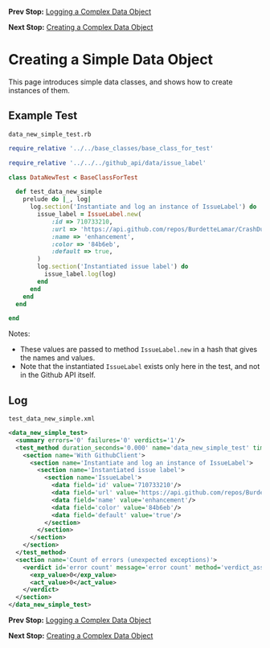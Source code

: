 <!--- GENERATED FILE, DO NOT EDIT --->
**Prev Stop:** [Logging a Complex Data Object](./DataLogComplex.md)

**Next Stop:** [Creating a Complex Data Object](./DataNewComplex.md)


# Creating a Simple Data Object

This page introduces simple data classes, and shows how to create instances of them.

## Example Test

<code>data_new_simple_test.rb</code>
```ruby
require_relative '../../base_classes/base_class_for_test'

require_relative '../../../github_api/data/issue_label'

class DataNewTest < BaseClassForTest

  def test_data_new_simple
    prelude do |_, log|
      log.section('Instantiate and log an instance of IssueLabel') do
        issue_label = IssueLabel.new(
            :id => 710733210,
            :url => 'https://api.github.com/repos/BurdetteLamar/CrashDummy/labels/enhancement',
            :name => 'enhancement',
            :color => '84b6eb',
            :default => true,
        )
        log.section('Instantiated issue label') do
          issue_label.log(log)
        end
      end
    end
  end

end
```

Notes:

- These values are passed to method `IssueLabel.new` in a hash that gives the names and values.
- Note that the instantiated `IssueLabel` exists only here in the test, and not in the Github API itself.

## Log

<code>test_data_new_simple.xml</code>
```xml
<data_new_simple_test>
  <summary errors='0' failures='0' verdicts='1'/>
  <test_method duration_seconds='0.000' name='data_new_simple_test' timestamp='2017-10-11-Wed-16.35.28.377'>
    <section name='With GithubClient'>
      <section name='Instantiate and log an instance of IssueLabel'>
        <section name='Instantiated issue label'>
          <section name='IssueLabel'>
            <data field='id' value='710733210'/>
            <data field='url' value='https://api.github.com/repos/BurdetteLamar/CrashDummy/labels/enhancement'/>
            <data field='name' value='enhancement'/>
            <data field='color' value='84b6eb'/>
            <data field='default' value='true'/>
          </section>
        </section>
      </section>
    </section>
  </test_method>
  <section name='Count of errors (unexpected exceptions)'>
    <verdict id='error count' message='error count' method='verdict_assert_equal?' outcome='passed' volatile='true'>
      <exp_value>0</exp_value>
      <act_value>0</act_value>
    </verdict>
  </section>
</data_new_simple_test>
```

**Prev Stop:** [Logging a Complex Data Object](./DataLogComplex.md)

**Next Stop:** [Creating a Complex Data Object](./DataNewComplex.md)

